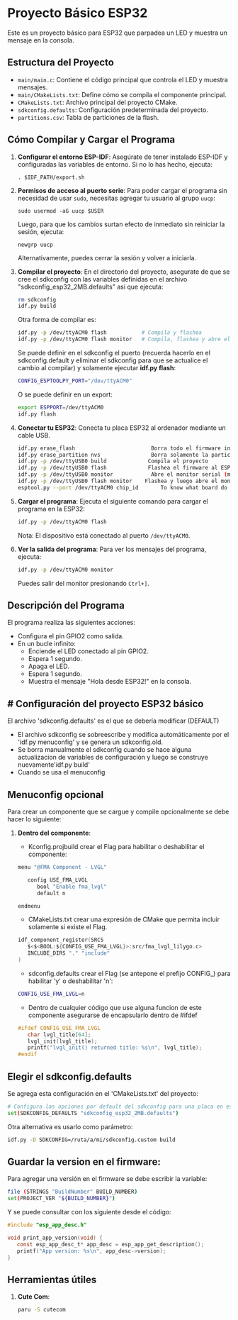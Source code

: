# Proyecto Básico ESP32

Este es un proyecto básico para ESP32 que parpadea un LED y muestra un mensaje en la consola.

## Estructura del Proyecto

- `main/main.c`: Contiene el código principal que controla el LED y muestra mensajes.
- `main/CMakeLists.txt`: Define cómo se compila el componente principal.
- `CMakeLists.txt`: Archivo principal del proyecto CMake.
- `sdkconfig.defaults`: Configuración predeterminada del proyecto.
- `partitions.csv`: Tabla de particiones de la flash.

## Cómo Compilar y Cargar el Programa

1. **Configurar el entorno ESP-IDF**:
   Asegúrate de tener instalado ESP-IDF y configuradas las variables de entorno. Si no lo has hecho, ejecuta:
   ```
   . $IDF_PATH/export.sh
   ```

2. **Permisos de acceso al puerto serie**:
   Para poder cargar el programa sin necesidad de usar `sudo`, necesitas agregar tu usuario al grupo `uucp`:
   ```
   sudo usermod -aG uucp $USER
   ```
   
   Luego, para que los cambios surtan efecto de inmediato sin reiniciar la sesión, ejecuta:
   ```
   newgrp uucp
   ```
   
   Alternativamente, puedes cerrar la sesión y volver a iniciarla.

3. **Compilar el proyecto**:
   En el directorio del proyecto, asegurate de que se cree el sdkconfig con las variables definidas en el archivo "sdkconfig_esp32_2MB.defaults" asi que ejecuta:
   ```bash
   rm sdkconfig
   idf.py build
   ```

   Otra forma de compilar es:
   ```bash
   idf.py -p /dev/ttyACM0 flash           # Compila y flashea
   idf.py -p /dev/ttyACM0 flash monitor   # Compila, flashea y abre el monitor
   ```

   Se puede definir en el sdkconfig el puerto (recuerda hacerlo en el sdkconfig.default y eliminar el sdkconfig para que se actualice el cambio al compilar) y solamente ejecutar **idf.py flash**:
   ```bash
   CONFIG_ESPTOOLPY_PORT="/dev/ttyACM0"
   ```

   O se puede definir en un export:
   ```bash
   export ESPPORT=/dev/ttyACM0
   idf.py flash
   ```

4. **Conectar tu ESP32**:
   Conecta tu placa ESP32 al ordenador mediante un cable USB.

   ```bash
   idf.py erase_flash                        Borra todo el firmware incluyendo la NVS
   idf.py erase_partition nvs                Borra solamente la particion definida
   idf.py -p /dev/ttyUSB0 build	            Compila el proyecto
   idf.py -p /dev/ttyUSB0 flash	            Flashea el firmware al ESP32
   idf.py -p /dev/ttyUSB0 monitor            Abre el monitor serial (modo consola interactiva)
   idf.py -p /dev/ttyUSB0 flash monitor	   Flashea y luego abre el monitor serial
   esptool.py --port /dev/ttyACM0 chip_id       To know what board do you have (use dmesg to know the port)
   ```

5. **Cargar el programa**:
   Ejecuta el siguiente comando para cargar el programa en la ESP32:
   ```bash
   idf.py -p /dev/ttyACM0 flash
   ```
   Nota: El dispositivo está conectado al puerto `/dev/ttyACM0`.

6. **Ver la salida del programa**:
   Para ver los mensajes del programa, ejecuta:
   ```bash
   idf.py -p /dev/ttyACM0 monitor
   ```
   Puedes salir del monitor presionando `Ctrl+]`.

## Descripción del Programa

El programa realiza las siguientes acciones:
- Configura el pin GPIO2 como salida.
- En un bucle infinito:
  - Enciende el LED conectado al pin GPIO2.
  - Espera 1 segundo.
  - Apaga el LED.
  - Espera 1 segundo.
  - Muestra el mensaje "Hola desde ESP32!" en la consola.

## # Configuración del proyecto ESP32 básico

El archivo 'sdkconfig.defaults' es el que se debería modificar (DEFAULT)
   - El archivo sdkconfig se sobreescribe y modifica automáticamente por el 'idf.py menuconfig' y se genera un sdkconfig.old.
   - Se borra manualmente el sdkconfig cuando se hace alguna actualizacion de variables de configuración y luego se construye nuevamente'idf.py build'
   - Cuando se usa el menuconfig 

## Menuconfig opcional

Para crear un componente que se cargue y compile opcionalmente se debe hacer lo siguiente:

1. **Dentro del componente**:

   - Kconfig.projbuild crear el Flag para habilitar o deshabilitar el componente:

   ```bash
   menu "@FMA Component - LVGL"

      config USE_FMA_LVGL
         bool "Enable fma_lvgl"
         default n

   endmenu
   ```

   - CMakeLists.txt crear una expresión de CMake que permita incluir solamente si existe el Flag.
   ```c
   idf_component_register(SRCS
      $<$<BOOL:${CONFIG_USE_FMA_LVGL}>:src/fma_lvgl_lilygo.c>
      INCLUDE_DIRS "." "include"
   )
   ```

   - sdconfig.defaults crear el Flag (se antepone el prefijo CONFIG_) para habilitar 'y' o deshabilitar 'n':
   ```bash
   CONFIG_USE_FMA_LVGL=n
   ```

   - Dentro de cualquier código que use alguna funcion de este componente asegurarse de encapsularlo dentro de #ifdef
   ```c
   #ifdef CONFIG_USE_FMA_LVGL
      char lvgl_title[64];
      lvgl_init(lvgl_title);
      printf("lvgl_init() returned title: %s\n", lvgl_title);
   #endif
   ```

## Elegir el sdkconfig.defaults

   Se agrega esta configuración en el 'CMakeLists.txt' del proyecto:

   ```bash
   # Configura las opciones por default del sdkconfig para una placa en específico
   set(SDKCONFIG_DEFAULTS "sdkconfig_esp32_2MB.defaults")
   ```

   Otra alternativa es usarlo como parámetro:

   ```bash
   idf.py -D SDKCONFIG=/ruta/a/mi/sdkconfig.custom build
   ```

## Guardar la version en el firmware:

Para agregar una versión en el firmware se debe escribir la variable:

   ```bash
   file (STRINGS "BuildNumber" BUILD_NUMBER)
   set(PROJECT_VER "${BUILD_NUMBER}")
   ```

Y se puede consultar con los siguiente desde el código:

   ```c
   #include "esp_app_desc.h"

   void print_app_version(void) {
      const esp_app_desc_t* app_desc = esp_app_get_description();
      printf("App version: %s\n", app_desc->version);
   }
   ```

## Herramientas útiles

1. **Cute Com**:

   ```bash
   paru -S cutecom 
   ```